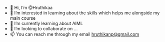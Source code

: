 - 👋 Hi, I’m @Hruthikaa
- 👀 I’m interested in learning about the skills which helps me alongside my main course
- 🌱 I’m currently learning about AIML
- 💞️ I’m looking to collaborate on ...
- 📫 You can reach me through my email hruthikanp@gmail.com 

<!---
Hruthikaa/Hruthikaa is a ✨ special ✨ repository because its `README.md` (this file) appears on your GitHub profile.
You can click the Preview link to take a look at your changes.
--->
